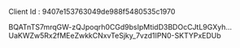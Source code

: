 Client Id : 9407e153763049de988f5480535c1970

BQATnTS7mrqGW-zQJpoqrh0CGd9bsIpMtidD3BDOcCJtL9GXyh…UaKWZw5Rx2fMEeZwkkCNxvTeSjky_7vzd1IPN0-SKTYPxEDUb

